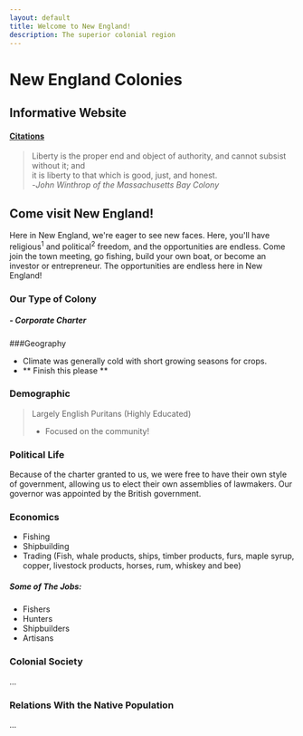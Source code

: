 ```yaml
---
layout: default
title: Welcome to New England!
description: The superior colonial region
---
```


# New England Colonies
## Informative Website
#### [Citations](citations.html)


> Liberty is the proper end and object of authority, and cannot subsist without it; and  
> it is liberty to that which is good, just, and honest.  
>                                          -*John Winthrop of the Massachusetts Bay Colony*

## Come visit New England!
Here in New England, we're eager to see new faces. Here, you'll have religious<sup>1</sup> and political<sup>2</sup>
freedom, and the opportunities are endless. Come join the town meeting, go fishing, build your own boat, or become
an investor or entrepreneur. The opportunities are endless here in New England!



### Our Type of Colony
##### - Corporate Charter


###Geography
* Climate was generally cold with short growing seasons for crops.
* ** Finish this please **

### Demographic
>Largely English Puritans (Highly Educated)
>* Focused on the community!

### Political Life
Because of the charter granted to us, we were free to have their own style of government, 
allowing us to elect their own assemblies of lawmakers. 
Our governor was appointed by the British government.

### Economics
* Fishing
* Shipbuilding
* Trading (Fish, whale products, ships, timber products, 
furs, maple syrup, copper, livestock products, horses, rum, whiskey and bee)

##### Some of The Jobs:
* Fishers
* Hunters
* Shipbuilders
* Artisans

### Colonial Society
...


### Relations With the Native Population
...